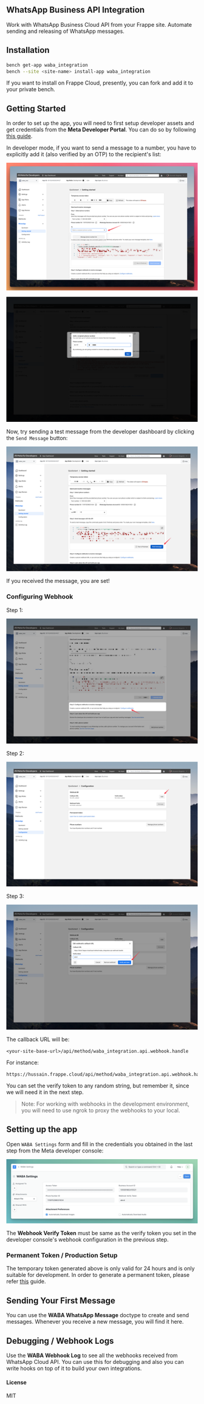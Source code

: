 ## WhatsApp Business API Integration

Work with WhatsApp Business Cloud API from your Frappe site. Automate sending and releasing of WhatsApp messages.

## Installation

```bash
bench get-app waba_integration
bench --site <site-name> install-app waba_integration
```

If you want to install on Frappe Cloud, presently, you can fork and add it to your private bench.

## Getting Started

In order to set up the app, you will need to first setup developer assets and get credentials from the **Meta Developer Portal**. You can do so by following [this guide](https://developers.facebook.com/docs/whatsapp/cloud-api/get-started#set-up-developer-assets).

In developer mode, if you want to send a message to a number, you have to explicitly add it (also verified by an OTP) to the recipient's list:

![](images/recipient_to_development_mode.png)

![](images/add_recipient_phone_number.png)

Now, try sending a test message from the developer dashboard by clicking the `Send Message` button:

![](images/api_getting_started.png)

If you received the message, you are set!

### Configuring Webhook

Step 1:

![Alt text](images/configure_webhooks.png)

Step 2:

![Alt text](images/conf_webhook_2.png)

Step 3:

![Alt text](images/conf_webhook_3.png)

The callback URL will be:

```
<your-site-base-url>/api/method/waba_integration.api.webhook.handle
```

For instance:

```
https://hussain.frappe.cloud/api/method/waba_integration.api.webhook.handle
```

You can set the verify token to any random string, but remember it, since we will need it in the next step.

> Note: For working with webhooks in the development environment, you will need to use ngrok to proxy the webhooks to your local.

## Setting up the app

Open `WABA Settings` form and fill in the credentials you obtained in the last step from the Meta developer console:

![Alt text](images/waba_settings.png)

The **Webhook Verify Token** must be same as the verify token you set in the developer console's webhook configuration in the previous step.

### Permanent Token / Production Setup

The temporary token generated above is only valid for 24 hours and is only suitable for development. In order to generate a permanent token, please refer [this](https://developers.facebook.com/docs/whatsapp/business-management-api/get-started#1--acquire-an-access-token-using-a-system-user-or-facebook-login) guide.

## Sending Your First Message

You can use the **WABA WhatsApp Message** doctype to create and send messages. Whenever you receive a new message, you will find it here.

## Debugging / Webhook Logs

Use the **WABA Webhook Log** to see all the webhooks received from WhatsApp Cloud API. You can use this for debugging and also you can write hooks on top of it to build your own integrations.

#### License

MIT

